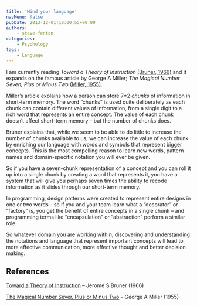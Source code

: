 ```yaml
---
title: 'Mind your language'
navMenu: false
pubDate: 2013-12-01T10:00:55+00:00
authors:
    - steve-fenton
categories:
    - Psychology
tags:
    - Language
---
```


I am currently reading *Toward a Theory of Instruction* [(Bruner, 1966)](#ref1) and it expands on the famous article by George A Miller; *The Magical Number Seven, Plus or Minus Two* [(Miller, 1955)](#ref2).

Miller’s article explains how a person can store 7±2 *chunks* of information in short-term memory. The word “chunks” is used quite deliberately as each chunk can contain different values of information, from a single digit to a rich word that represents an entire concept. The value of each chunk doesn’t affect short-term memory – but the number of chunks does.

Bruner explains that, while we seem to be able to do little to increase the number of chunks available to us, we can increase the value of each chunk by enriching our language with words and symbols that represent bigger concepts. This is the most compelling reason to learn new words, pattern names and domain-specific notation you will ever be given.

So if you have a seven-chunk representation of a concept and you can roll it up into a single chunk by creating a word that represents it, you have a system that will give you perhaps seven times the ability to recode information as it slides through our short-term memory.

In programming, design patterns were created to represent entire designs in one or two words – so if you and your team learn what a “decorator” or “factory” is, you get the benefit of entire concepts in a single chunk – and programming terms like “encapsulation” or “abstraction” perform a similar role.

So whatever domain you are working within, discovering and understanding the notations and language that represent important concepts will lead to more effective communication, more effective thought and better decision making.

## References

[Toward a Theory of Instruction](https://www.amazon.co.uk/Toward-Theory-Instruction-Belknap-Press/dp/0674897013) – Jerome S Bruner (1966)

[The Magical Number Sever, Plus or Minus Two](http://www.psych.utoronto.ca/users/peterson/psy430s2001/Miller%20GA%20Magical%20Seven%20Psych%20Review%201955.pdf) – George A Miller (1955)